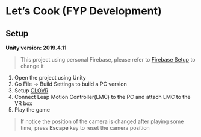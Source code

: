 # Let’s Cook (FYP Development)

## Setup

**Unity version: 2019.4.11**
>This project using personal Firebase, please refer to [Firebase Setup](https://firebase.google.com/docs/unity/setup) to change it

1. Open the project using Unity
2. Go File -> Build Settings to build a PC version
3. Setup [CLOVR](https://www.theclovr.com/how-to-setup-clovr/)
4. Connect Leap Motion Controller(LMC) to the PC and attach LMC to the VR box
5. Play the game


>If notice the position of the camera is changed after playing some time, press **Escape** key to reset the camera position